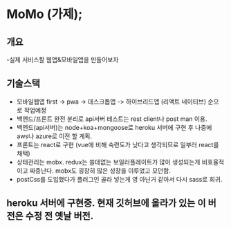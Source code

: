# MoMo (가제);

## 개요

-실제 서비스할 웹앱&모바일앱을 만들어보자

## 기술스택

- 모바일웹앱 first -> pwa -> 데스크톱앱 -> 하이브리드앱 (리액트 네이티브) 순으로 작업예정
- 백엔드/프론트 완전 분리로 api서버 테스트는 rest client나 post man 이용.
- 백엔드(api서버)는 node+koa+mongoose로 heroku 서버에 구현 후 나중에 aws나 azure로 이전 할 계획.
- 프론트는 react로 구현 (vue에 비해 숙련도가 낮다고 생각되므로 일부러 react를 채택)
- 상태관리는 mobx. redux는 쓸데없는 보일러플레이트가 많이 생성되는게 비효율적이고 짜증난다. mobx도 굉장히 많은 성장을 이루었고 모던함.
- postCss를 도입했다가 플러그인 골라 넣는게 영 아닌거 같아서 다시 sass로 회귀.

## heroku 서버에 구현중. 현재 깃허브에 올라가 있는 이 버전은 수정 전 옛날 버전.
